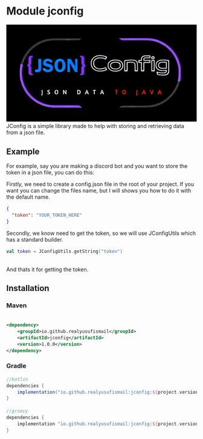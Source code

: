 # Module jconfig
![](https://github.com/RealYusufIsmail/JConfig/blob/master/logo.png)
<br>
JConfig is a simple library made to help with storing and retrieving data from a json file.

## Example

For example, say you are making a discord bot and you want to store the token in a json file, you can do this:

Firstly, we need to create a config.json file in the root of your project. If you want you can change the files name,
but I will shows you how to do it with the default name.
<br>

```json
{
  "token": "YOUR_TOKEN_HERE"
}
```

Secondly, we know need to get the token, so we will use JConfigUtils which has a standard builder.
<br>

```kotlin
val token = JConfigUtils.getString("token")
```

<br>
And thats it for getting the token.

## Installation

### Maven

```xml

<dependency>
    <groupId>io.github.realyusufismail</groupId>
    <artifactId>jconfig</artifactId>
    <version>1.0.0</version>
</dependency>
```

### Gradle

```groovy
//kotlin
dependencies {
    implementation("io.github.realyusufismail:jconfig:${project.version}")
}

//groovy
dependencies {
    implementation "io.github.realyusufismail:jconfig:${project.version}"
}
```